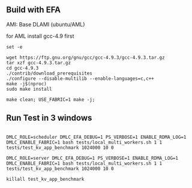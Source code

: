 ## Build with EFA

AMI: Base DLAMI (ubuntu/AML)

for AML install gcc-4.9 first

```
set -e

wget https://ftp.gnu.org/gnu/gcc/gcc-4.9.3/gcc-4.9.3.tar.gz
tar xzf gcc-4.9.3.tar.gz
cd gcc-4.9.3
./contrib/download_prerequisites
./configure --disable-multilib --enable-languages=c,c++
make -j$(nproc)
sudo make install
```

```
make clean; USE_FABRIC=1 make -j;
```

## Run Test in 3 windows
```

DMLC_ROLE=scheduler DMLC_EFA_DEBUG=1 PS_VERBOSE=1 ENABLE_RDMA_LOG=1 DMLC_ENABLE_FABRIC=1 bash tests/local_multi_workers.sh 1 1 tests/test_kv_app_benchmark 1024000 10 0

DMLC_ROLE=server DMLC_EFA_DEBUG=1 PS_VERBOSE=1 ENABLE_RDMA_LOG=1 DMLC_ENABLE_FABRIC=1 bash tests/local_multi_workers.sh 1 1 tests/test_kv_app_benchmark 1024000 10 0

killall test_kv_app_benchmark
```

